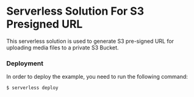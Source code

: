 # Serverless Solution For S3 Presigned URL

This serverless solution is used to generate S3 pre-signed URL for uploading media files to a private S3 Bucket.  

### Deployment

In order to deploy the example, you need to run the following command:

```
$ serverless deploy
```
